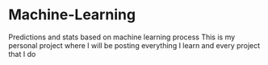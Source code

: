 # Machine-Learning
Predictions and stats based on machine learning process 
This is my personal project where I will be posting everything I learn and every project that I do
